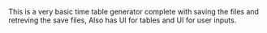 This is a very basic time table generator complete with saving the files and retreving the save files, Also has UI for tables  and UI for user inputs.

